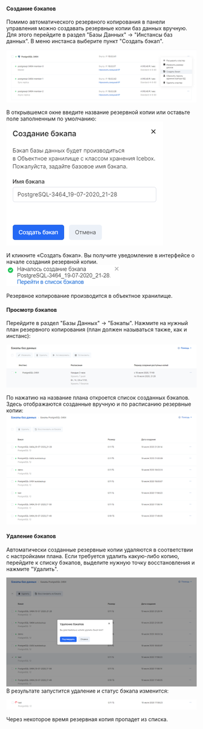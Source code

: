 #### Создание бэкапов

Помимо автоматического резервного копирования в панели управления можно создавать резервные копии баз данных вручную. Для этого перейдите в раздел "Базы Данных" → "Инстансы баз данных". В меню инстанса выберите пункт "Создать бэкап".

![](./assets/1595183273902-1595183273902.png)

В открывшемся окне введите название резервной копии или оставьте поле заполненным по умолчанию:![](./assets/1595183318175-1595183318175.png)

И кликните «Создать бэкап». Вы получите уведомление в интерфейсе о начале создания резервной копии.![](./assets/1595183361934-1595183361934.png)

Резервное копирование производится в объектное хранилище.

#### Просмотр бэкапов

Перейдите в раздел "Базы Данных" → "Бэкапы". Нажмите на нужный план резервного копирования (план должен называться также, как и инстанс):

![](./assets/1595183445075-1595183445075.png)

По нажатию на название плана откроется список созданных бэкапов. Здесь отображаются созданные вручную и по расписанию резервные копии:![](./assets/1595183556154-1595183556154.png)

#### Удаление бэкапов

Автоматически созданные резервные копии удаляются в соответствии с настройками плана. Если требуется удалить какую-либо копию, перейдите к списку бэкапов, выделите нужную точку восстановления и нажмите "Удалить".

![](./assets/1595186560565-1595186560565.png)В результате запустится удаление и статус бэкапа изменится:

![](./assets/1595186644217-1595186644217.png)

Через некоторое время резервная копия пропадет из списка.
